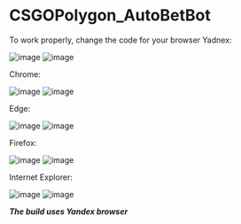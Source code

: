 # CSGOPolygon_AutoBetBot
To work properly, change the code for your browser
Yadnex:

![image](https://user-images.githubusercontent.com/75137275/153713779-66824ab9-1659-483c-9a69-50cae25270c1.png)
![image](https://user-images.githubusercontent.com/75137275/153713782-8ee0769a-e273-4377-8e3d-ffb0375bf56f.png)

Chrome:

![image](https://user-images.githubusercontent.com/75137275/153713789-74fb6e82-85cb-4b16-b476-a572dc22c2f8.png)
![image](https://user-images.githubusercontent.com/75137275/153713792-3fd56b11-6b05-4e59-8480-658d12d72765.png)

Edge:

![image](https://user-images.githubusercontent.com/75137275/153713802-3544aab0-656b-4ca0-8410-4203fbb6171a.png)
![image](https://user-images.githubusercontent.com/75137275/153713805-a7fb2aea-a161-413d-b3e2-2069aa65fe6f.png)

Firefox:

![image](https://user-images.githubusercontent.com/75137275/153713818-dc583981-8a1c-48d0-849b-f1ecef5b5fea.png)
![image](https://user-images.githubusercontent.com/75137275/153713821-2589a73e-6dcc-4d29-9ee5-82267dc2d98b.png)

Internet Explorer:

![image](https://user-images.githubusercontent.com/75137275/153713832-d4fc3b05-68fe-4906-b545-564804df36bf.png)
![image](https://user-images.githubusercontent.com/75137275/153713834-41bb327e-c6eb-4cb9-a76c-4db8c2b6c758.png)

__*The build uses Yandex browser*__
